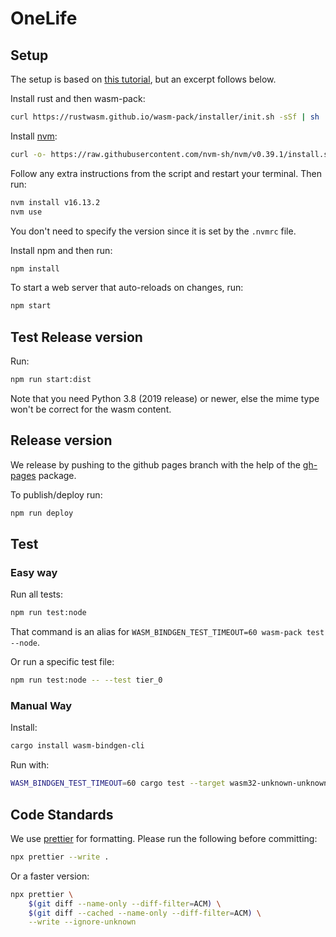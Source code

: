 # OneLife

## Setup

The setup is based on
[this tutorial](https://rustwasm.github.io/docs/wasm-pack/prerequisites/index.html),
but an excerpt follows below.

Install rust and then wasm-pack:

```bash
curl https://rustwasm.github.io/wasm-pack/installer/init.sh -sSf | sh
```

Install [nvm](https://github.com/nvm-sh/nvm):

```bash
curl -o- https://raw.githubusercontent.com/nvm-sh/nvm/v0.39.1/install.sh | bash
```

Follow any extra instructions from the script and restart your terminal. Then run:

```bash
nvm install v16.13.2
nvm use
```

You don't need to specify the version since it is set by the `.nvmrc` file.

Install npm and then run:

```bash
npm install
```

To start a web server that auto-reloads on changes, run:

```bash
npm start
```

## Test Release version

Run:

```bash
npm run start:dist
```

Note that you need Python 3.8 (2019 release) or newer,
else the mime type won't be correct for the wasm content.

## Release version

We release by pushing to the github pages branch with the help of the
[gh-pages](https://www.npmjs.com/package/gh-pages) package.

To publish/deploy run:

```bash
npm run deploy
```

## Test

### Easy way

Run all tests:

```bash
npm run test:node
```

That command is an alias for `WASM_BINDGEN_TEST_TIMEOUT=60 wasm-pack test --node`.

Or run a specific test file:

```bash
npm run test:node -- --test tier_0
```

### Manual Way

Install:

```bash
cargo install wasm-bindgen-cli
```

Run with:

```bash
WASM_BINDGEN_TEST_TIMEOUT=60 cargo test --target wasm32-unknown-unknown
```

## Code Standards

We use [prettier](https://prettier.io/) for formatting.
Please run the following before committing:

```bash
npx prettier --write .
```

Or a faster version:

```bash
npx prettier \
    $(git diff --name-only --diff-filter=ACM) \
    $(git diff --cached --name-only --diff-filter=ACM) \
    --write --ignore-unknown
```
